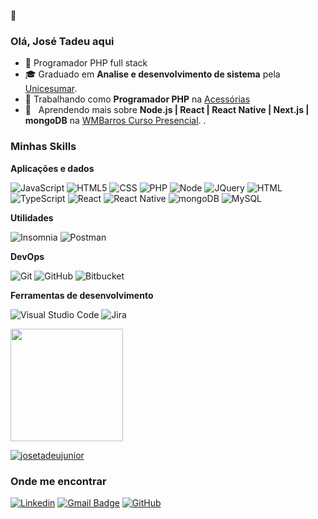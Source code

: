 🚀
<h3>Olá, José Tadeu aqui</h3>

- 🚀 Programador PHP full stack
- 🎓 Graduado em **Analise e desenvolvimento de sistema** pela <a href="https://www.unicesumar.edu.br/home/">Unicesumar</a>.
- 💼 Trabalhando como **Programador PHP** na <a href="https://acessorias.com/site/">Acessórias</a>
- 🌱 &nbsp; Aprendendo mais sobre **Node.js | React | React Native | Next.js | mongoDB** na <a href="https://www.wmbarros.com.br/">WMBarros Curso Presencial</a>. .

<h3>Minhas Skills</h3>

**Aplicações e dados**

![JavaScript](https://img.shields.io/badge/JavaScript-323330?style=for-the-badge&logo=javascript&logoColor=F7DF1E)
![HTML5](https://img.shields.io/badge/HTML5-E34F26?style=for-the-badge&logo=html5&logoColor=white)
![CSS](https://img.shields.io/badge/CSS3-1572B6?style=for-the-badge&logo=css3&logoColor=white)
![PHP](https://img.shields.io/badge/PHP-777BB4?style=for-the-badge&logo=php&logoColor=white)
![Node](https://img.shields.io/badge/Node.js-43853D?style=for-the-badge&logo=node.js&logoColor=white)
![JQuery](https://img.shields.io/badge/jQuery-0769AD?style=for-the-badge&logo=jquery&logoColor=white)
![HTML](https://img.shields.io/badge/HTML-239120?style=for-the-badge&logo=html5&logoColor=white)
![TypeScript](https://img.shields.io/badge/TypeScript-007ACC?style=for-the-badge&logo=typescript&logoColor=white)
![React](https://img.shields.io/badge/React-20232A?style=for-the-badge&logo=react&logoColor=61DAFB)
![React Native](https://img.shields.io/badge/React_Native-20232A?style=for-the-badge&logo=react&logoColor=61DAFB)
![mongoDB](https://img.shields.io/badge/MongoDB-4EA94B?style=for-the-badge&logo=mongodb&logoColor=white)
![MySQL](https://img.shields.io/badge/MySQL-00000F?style=for-the-badge&logo=mysql&logoColor=white)

**Utilidades**

![Insomnia](https://img.shields.io/badge/-Insomnia-333333?style=flat&logo=insomnia)
![Postman](https://img.shields.io/badge/-Postman-333333?style=flat&logo=postman)

**DevOps**

![Git](https://img.shields.io/badge/-Git-333333?style=flat&logo=git)
![GitHub](https://img.shields.io/badge/-GitHub-333333?style=flat&logo=github)
![Bitbucket](https://img.shields.io/badge/-Bitbucket-333333?style=flat&logo=bitbucket)

**Ferramentas de desenvolvimento**

![Visual Studio Code](https://img.shields.io/badge/-Visual%20Studio%20Code-333333?style=flat&logo=visual-studio-code&logoColor=007ACC)
![Jira](https://img.shields.io/badge/-Jira-333333?style=flat&logo=jira&logoColor=007ACC)
<br/>

<a href="https://github.com/josetadeujunior">
  <img height="180em" src="https://github-readme-stats.vercel.app/api?username=josetadeujunior&theme=dracula&show_icons=true" />
</a>

[![josetadeujunior](https://github-readme-stats.vercel.app/api/top-langs/?username=josetadeujunior&hide=html&layout=compact&theme=dracula)](https://github.com/anuraghazra/github-readme-stats)



<h3>Onde me encontrar</h3>

[![Linkedin](https://img.shields.io/badge/-username-blue?style=flat-square&logo=Linkedin&logoColor=white&link=LINK-DO-SEU-LINKEDIN)](https://www.linkedin.com/in/jos%C3%A9-tadeu-rosa-junior-6ab78a7a/)
[![Gmail Badge](https://img.shields.io/badge/-josetadeu.junior99@gmail.com-006bed?style=flat-square&logo=Gmail&logoColor=white&link=mailto:josetadeu.junior99@gmail.com)](mailto:josetadeu.junior99@gmail.com)
[![GitHub](https://img.shields.io/github/followers/josetadeujunior?label=follow&style=social)](https://github.com/JOSETADEUJUNIOR)
